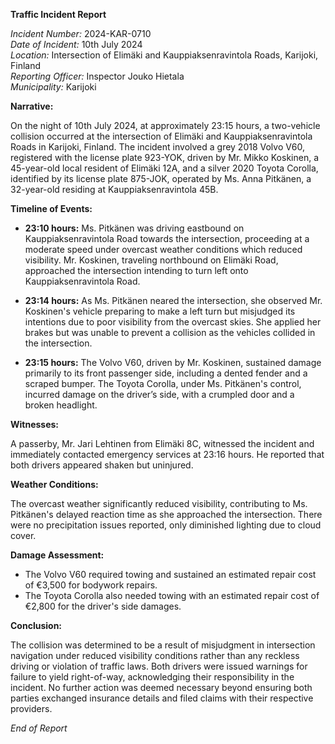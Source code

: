 **Traffic Incident Report**

*Incident Number:* 2024-KAR-0710  
*Date of Incident:* 10th July 2024  
*Location:* Intersection of Elimäki and Kauppiaksenravintola Roads, Karijoki, Finland  
*Reporting Officer:* Inspector Jouko Hietala  
*Municipality:* Karijoki  

**Narrative:**

On the night of 10th July 2024, at approximately 23:15 hours, a two-vehicle collision occurred at the intersection of Elimäki and Kauppiaksenravintola Roads in Karijoki, Finland. The incident involved a grey 2018 Volvo V60, registered with the license plate 923-YOK, driven by Mr. Mikko Koskinen, a 45-year-old local resident of Elimäki 12A, and a silver 2020 Toyota Corolla, identified by its license plate 875-JOK, operated by Ms. Anna Pitkänen, a 32-year-old residing at Kauppiaksenravintola 45B.

**Timeline of Events:**

- **23:10 hours:** Ms. Pitkänen was driving eastbound on Kauppiaksenravintola Road towards the intersection, proceeding at a moderate speed under overcast weather conditions which reduced visibility. Mr. Koskinen, traveling northbound on Elimäki Road, approached the intersection intending to turn left onto Kauppiaksenravintola Road.

- **23:14 hours:** As Ms. Pitkänen neared the intersection, she observed Mr. Koskinen's vehicle preparing to make a left turn but misjudged its intentions due to poor visibility from the overcast skies. She applied her brakes but was unable to prevent a collision as the vehicles collided in the intersection.

- **23:15 hours:** The Volvo V60, driven by Mr. Koskinen, sustained damage primarily to its front passenger side, including a dented fender and a scraped bumper. The Toyota Corolla, under Ms. Pitkänen's control, incurred damage on the driver’s side, with a crumpled door and a broken headlight.

**Witnesses:**

A passerby, Mr. Jari Lehtinen from Elimäki 8C, witnessed the incident and immediately contacted emergency services at 23:16 hours. He reported that both drivers appeared shaken but uninjured.

**Weather Conditions:**

The overcast weather significantly reduced visibility, contributing to Ms. Pitkänen's delayed reaction time as she approached the intersection. There were no precipitation issues reported, only diminished lighting due to cloud cover.

**Damage Assessment:**

- The Volvo V60 required towing and sustained an estimated repair cost of €3,500 for bodywork repairs.
- The Toyota Corolla also needed towing with an estimated repair cost of €2,800 for the driver's side damages.

**Conclusion:**

The collision was determined to be a result of misjudgment in intersection navigation under reduced visibility conditions rather than any reckless driving or violation of traffic laws. Both drivers were issued warnings for failure to yield right-of-way, acknowledging their responsibility in the incident. No further action was deemed necessary beyond ensuring both parties exchanged insurance details and filed claims with their respective providers.

*End of Report*